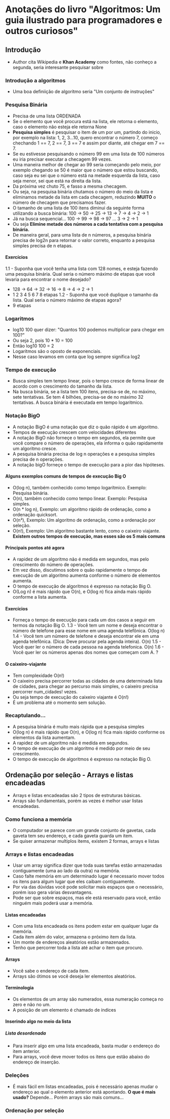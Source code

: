 # Anotações do livro "Algoritmos: Um guia ilustrado para programadores e outros curiosos"

## Introdução
- Author cita Wikipedia e **Khan Academy** como fontes, não conheço a segunda, seria interesante pesquisar sobre

### Introdução a algoritmos
- Uma boa definiição de algoritmo seria "Um conjunto de instruções"

### Pesquisa Binária
- Precisa de uma lista ORDENADA
- Se o elemento que você procura está na lista, ele retorna o elemento, caso o elemento não esteja ele retorna None
- **Pesquisa simples** é pesquisar o item de um por um, partindo do inicio, por exemplo na lista: 1, 2, 3...10, quero encontrar o número 7, começo chechando 1 == 7, 2 == 7, 3 == 7 e assim por diante, até chegar em 7 == 7.
- Se eu estivesse pesquisando o número 99 em uma lista de 100 números eu iria precisar executar a checagem 99 vezes.
- Uma maneira melhor de chegar ao 99 seria começando pelo meio, por exemplo chegando se 50 é maior que o número que estou buscando, caso seja eu sei que o número está na metade esquerda da lista, caso seja menor, sei que está na direita da lista.
- Da próxima vez chuto 75, e fasso a mesma checagem.
- Ou seja, na pesquisa binária chutamos o número do meio da lista e eliminamos metade da lista em cada checagem, reduzindo **MUITO** o número de checagem que precisamos fazer.
- O tamanho de uma lista de 100 itens diminui da seguinte forma utilizando a busca binária:
100 -> 50 -> 25 -> 13 -> 7 -> 4 -> 2 -> 1
- Já na busca sequencial...
100 -> 99 -> 98 -> 97 ... 3 -> 2 -> 1
- Ou seja **Elimine metade dos números a cada tentativa com a pesquisa binária.**
- De maneira geral, para uma lista de n números, a pesquisa binária precisa de
log2n para retornar o valor correto, enquanto a pesquisa simples precisa de n
etapas.
#### Exercícios
1.1 - Suponha que você tenha uma lista com 128 nomes, e esteja fazendo uma pesquisa binária. Qual seria o número máximo de etapas que você levaria para encontrar o nome desejado?
  - 128 -> 64 -> 32 -> 16 -> 8 -> 4 -> 2 -> 1
  - 1      2     3     4     5    6    7    8 etapas
1.2 - Suponha que você duplique o tamanho da lista. Qual seria o número máximo de etapas agora?
  - 9 etapas
### Logaritmos
- log10 100 quer dizer: "Quantos 100 podemos multiplicar para chegar em 100?"
- Ou seja 2, pois 10 * 10 = 100
- Então log10 100 = 2
- Logaritmos são o oposto de exponenciais.
- Nesse caso levamos em conta que log sempre significa log2


### Tempo de execução
- Busca simples tem tempo linear, pois o tempo cresce de forma linear de acordo com o crescimento do tamanho da lista.
- Na busca binária, se a lista tem 100 itens, precisa-se de, no máximo, sete tentativas. Se tem 4 bilhões, precisa-se de no máximo 32 tentativas. A busca binária é executada em tempo logaritmico.

### Notação BigO
- A notação BigO é uma notação que diz o quão rápido é um algoritmo.
- Tempos de execução crescem com velocidades diferentes
- A notação BigO não forneçe o tempo em segundos, ela permite que você compare o número de operações, ela informa o quão rapidamente um algoritmo cresce.
- A pesquisa binária precisa de log n operações e a pesquisa simples precisa de n operações.
- A notação bigO forneçe o tempo de execução para a pior das hipóteses.

#### Alguns exemplos comuns de tempos de execução Big O
- O(log n), também conhecido como tempo logarítmico. Exemplo: Pesquisa binária.
- O(n), também conhecido como tempo linear. Exemplo: Pesquisa simples.
- O(n * log n), Exemplo: um algoritmo rápido de ordenação, como a ordenação quicksort.
- O(n²), Exemplo: Um algoritmo de ordenação, como a ordenação por seleção.
- O(n!), Exemplo: Um algoritmo bastante lento, como o caixeiro viajante.
**Existem outros tempos de execução, mas esses são os 5 mais comuns**

#### Principais pontos até agora
- A rapidez de um algoritmo não é medida em segundos, mas pelo crescimento do número de operações.
- Em vez disso, discutimos sobre o quão rapidamente o tempo de execução de um algoritmo aumenta conforme o número de elementos aumenta.
- O tempo de execução de algoritmos é expresso na notação Big O.
- O(Log n) é mais rápido que O(n), e O(log n) fica ainda mais rápido conforme a lista aumenta.

#### Exercícios
- Forneça o tempo de execução para cada um dos casos a seguir em termos da notação Big O.
1.3 - Você tem um nome e deseja encontrar o número de telefone para esse nome em uma agenda telefônica.
O(log n)
1.4 - Você tem um número de telefone e deseja encontrar ele em uma agenda telefônica. (Dica: Deve procurar pela agenda inteira).
O(n)
1.5 - Você quer ler o número de cada pessoa na agenda telefonica.
O(n)
1.6 - Você quer ler os números apenas dos nomes que começam com A.
?

#### O caixeiro-viajante
- Tem complexidade O(n!)
- O caixeiro precisa percorrer todas as cidades de uma determinada lista de cidades, para chegar ao percurso mais simples, o caixeiro precisa percorrer num_cidades! vezes.
- Ou seja tempo de execução do caixeiro viajante é O(n!)
- É um problema até o momento sem solução.

### Recaptulando...
- A pesquisa binária é muito mais rápida que a pesquisa simples
- O(log n) é mais rápido que O(n), e O(log n) fica mais rápido conforme os elementos da lista aumentam.
- A rapidez de um algoritmo não é medida em segundos.
- O tempo de execução de um algoritmo é medido por meio de seu crescimento.
- O tempo de execução de algoritmos é expresso na notação Big O.

## Ordenação por seleção - Arrays e listas encadeadas
- Arrays e listas encadeadas são 2 tipos de estruturas básicas.
- Arrays são fundamentais, porém as vezes é melhor usar listas encadeadas.

### Como funciona a memória
- O computador se parece com um grande conjunto de gavetas, cada gaveta tem seu endereço, e cada gaveta guarda um item.
- Se quiser armazenar multiplos items, existem 2 formas, arrays e listas

### Arrays e listas encadeadas
- Usar um array significa dizer que toda suas tarefas estão armazenadas contiguamente (uma ao lado da outra) na memória.
- Caso falte memória em um determinado lugar é necessario mover todos os itens para algum lugar que eles caibam contiguamente.
- Por via das dúvidas você pode solicitar mais espaços que o necessário, porém isso gera várias desvantagens.
- Pode ser que sobre espaços, mas ele está reservado para você, então ninguém mais poderá usar a memória.

#### Listas encadeadas
- Com uma lista encadeada os itens podem estar em qualquer lugar da memória.
- Cada item além do valor, armazena o próximo item da lista.
- Um monte de endereços aleatórios estão armazenados.
- Tenho que percorrer toda a lista até achar o item que procuro.

#### Arrays
- Você sabe o endereço de cada item.
- Arrays são ótimos se você deseja ler elementos aleatórios.

#### Terminologia
- Os elementos de um array são numerados, essa numeração começa no zero e não no um.
- A posição de um elemento é chamado de índices

#### Inserindo algo no meio da lista
##### Lista desordenada
- Para inserir algo em uma lista encadeada, basta mudar o endereço do item anterior.
- Para arrays, você deve mover todos os itens que estão abaixo do endereço
de inserção.

### Deleções
- É mais fácil em listas encadeadas, pois é necessário apenas mudar o endereço ao qual o elemento anterior está apontando.
**O que é mais usado?**
Depende...
Porém arrays são mais comuns...

### Ordenação por seleção

